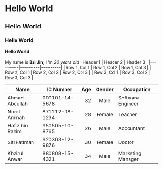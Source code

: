 # Hello World
## Hello World
### Hello World
#### Hello World
My name is **Bai Jin**, I 'm *20 years old*
| Header 1 | Header 2 | Header 3 |
|----------|----------|----------|
| Row 1, Col 1 | Row 1, Col 2 | Row 1, Col 3 |
| Row 2, Col 1 | Row 2, Col 2 | Row 2, Col 3 |
| Row 3, Col 1 | Row 3, Col 2 | Row 3, Col 3 |

| Name              | IC Number      | Age | Gender | Occupation          |
|-------------------|----------------|-----:|:--------:|---------------------|
| Ahmad Abdullah    | 900101-14-5678 | 32  | Male   | Software Engineer   |
| Nurul Aminah      | 871212-08-1234 | 28  | Female | Teacher             |
| Hafiz bin Rahim   | 950505-10-8765 | 26  | Male   | Accountant          |
| Siti Fatimah      | 920303-12-9876 | 30  | Female | Doctor              |
| Khairul Anwar     | 880808-15-4321 | 34  | Male   | Marketing Manager   |
